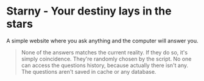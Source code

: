 # Starny - Your destiny lays in the stars

A simple website where you ask anything and the computer will answer you.
> None of the answers matches the current reality. If they do so, it's simply coincidence. They're randomly chosen by the script.
> No one can access the questions history, because actually there isn't any. The questions aren't saved in cache or any database.
